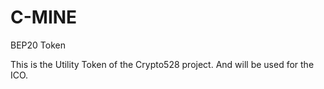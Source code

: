# C-MINE
BEP20 Token

This is the Utility Token of the Crypto528 project. And will be used for the ICO.
